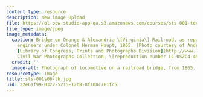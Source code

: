 ```yaml
---
content_type: resource
description: New image Upload
file: https://ol-ocw-studio-app-qa.s3.amazonaws.com/courses/sts-001-technology-in-american-history-spring-2006/22e61f990322521512b98f108c761fc5_sts-001s06-th.jpg
file_type: image/jpeg
image_metadata:
  caption: Bridge on Orange & Alexandria \[Virginia\] Railroad, as repaired by army
    engineers under Colonel Herman Haupt, 1865. (Photo courtesy of Andrew J. Russell.
    [Library of Congress, Prints and Photographs Division](http://www.loc.gov/rr/print/pphome.html),
    Civil War Photographs Collection, \[reproduction number LC-USZC4-4589\].)
  credit: ''
  image-alt: Photograph of locomotive on a railroad bridge, from 1865.
resourcetype: Image
title: sts-001s06-th.jpg
uid: 22e61f99-0322-5215-12b9-8f108c761fc5
---
```

